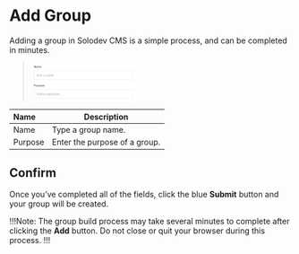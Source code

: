 # Add Group

Adding a group in Solodev CMS is a simple process, and can be completed in minutes.

><img src="../../../images/groups-add.jpg" alt="groups-add" style="width: 40%; display: block"></a>


**Name** | **Description** 
:--- | ---
Name | Type a group name.
Purpose | Enter the purpose of a group.


## Confirm

Once you’ve completed all of the fields, click the blue **Submit** button and your group will be created.

!!!Note:
The group build process may take several minutes to complete after clicking the **Add** button. Do not close or quit your browser during this process.
!!!
